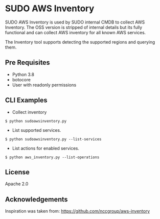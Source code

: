 # SUDO AWS Inventory

SUDO AWS Inventory is used by SUDO internal CMDB to collect AWS Inventory. The OSS version is stripped of internal details but its fully functional and can collect AWS inventory for all known AWS services.

The Inventory tool supports detecting the supported regions and querying them.


Pre Requisites
--------------

- Python 3.8
- botocore
- User with readonly permissions

CLI Examples
---------------

- Collect inventory

`$ python sudoawsinventory.py`

* List supported services.

`$ python sudoawsinventory.py --list-services`

- List actions for enabled services.

`$ python aws_inventory.py --list-operations`

License
-------

Apache 2.0

Acknowledgements
----------------
Inspiration was taken from: https://github.com/nccgroup/aws-inventory